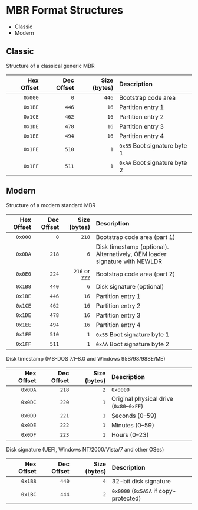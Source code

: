 # MBR Format Structures
<!-- MarkdownTOC -->

- Classic
- Modern

<!-- /MarkdownTOC -->


## Classic

Structure of a classical generic MBR

| Hex Offset | Dec Offset | Size (bytes) | Description                  |
|-----------:|-----------:|-------------:|:-----------------------------|
|    `0x000` |        `0` |        `446` | Bootstrap code area          |
|    `0x1BE` |      `446` |         `16` | Partition entry 1            |
|    `0x1CE` |      `462` |         `16` | Partition entry 2            |
|    `0x1DE` |      `478` |         `16` | Partition entry 3            |
|    `0x1EE` |      `494` |         `16` | Partition entry 4            |
|    `0x1FE` |      `510` |          `1` | `0x55` Boot signature byte 1 |
|    `0x1FF` |      `511` |          `1` | `0xAA` Boot signature byte 2 |


## Modern

Structure of a modern standard MBR

| Hex Offset | Dec Offset |   Size (bytes) | Description                                                                |
|-----------:|-----------:|---------------:|:---------------------------------------------------------------------------|
|    `0x000` |        `0` |          `218` | Bootstrap code area (part 1)                                               |
|    `0x0DA` |      `218` |            `6` | Disk timestamp (optional). Alternatively, OEM loader signature with NEWLDR |
|    `0x0E0` |      `224` | `216` or `222` | Bootstrap code area (part 2)                                               |
|    `0x1B8` |      `440` |            `6` | Disk signature (optional)                                                  |
|    `0x1BE` |      `446` |           `16` | Partition entry 1                                                          |
|    `0x1CE` |      `462` |           `16` | Partition entry 2                                                          |
|    `0x1DE` |      `478` |           `16` | Partition entry 3                                                          |
|    `0x1EE` |      `494` |           `16` | Partition entry 4                                                          |
|    `0x1FE` |      `510` |            `1` | `0x55` Boot signature byte 1                                               |
|    `0x1FF` |      `511` |            `1` | `0xAA` Boot signature byte 2                                               |

Disk timestamp (MS-DOS 7.1–8.0 and Windows 95B/98/98SE/ME)

| Hex Offset | Dec Offset | Size (bytes) | Description                             |
|-----------:|-----------:|-------------:|:----------------------------------------|
|    `0x0DA` |      `218` |          `2` | `0x0000`                                |
|    `0x0DC` |      `220` |          `1` | Original physical drive (`0x80`–`0xFF`) |
|    `0x0DD` |      `221` |          `1` | Seconds (0–59)                          |
|    `0x0DE` |      `222` |          `1` | Minutes (0–59)                          |
|    `0x0DF` |      `223` |          `1` | Hours (0–23)                            |

Disk signature (UEFI, Windows NT/2000/Vista/7 and other OSes)

| Hex Offset | Dec Offset | Size (bytes) | Description                           |
|-----------:|-----------:|-------------:|:--------------------------------------|
|    `0x1B8` |      `440` |          `4` | 32-bit disk signature                 |
|    `0x1BC` |      `444` |          `2` | `0x0000` (`0x5A5A` if copy-protected) |
